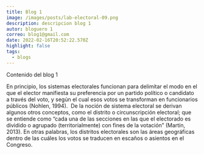 ```yaml
---
title: Blog 1
image: /images/posts/lab-electoral-09.png
description: descripcion blog 1
autor: bloguero 1
correo: blog1@gmail.com
date: 2022-02-16T20:52:22.570Z
highlight: false
tags:
  - blogs
---
```

Contenido del blog 1

En principio, los sistemas electorales funcionan para delimitar el modo en el que el elector manifiesta su preferencia por un partido político o candidato a través del voto, y según el cual esos votos se transforman en funcionarios públicos (Nohlen, 1994).  De la noción de sistema electoral se derivan algunos otros conceptos, como el distrito o circunscripción electoral; que se entiende como “cada una de las secciones en las que el electorado es dividido o agrupado (territorialmente) con fines de la votación” (Martín, 2013). En otras palabras, los distritos electorales son las áreas geográficas dentro de las cuáles los votos se traducen en escaños o asientos en el Congreso.